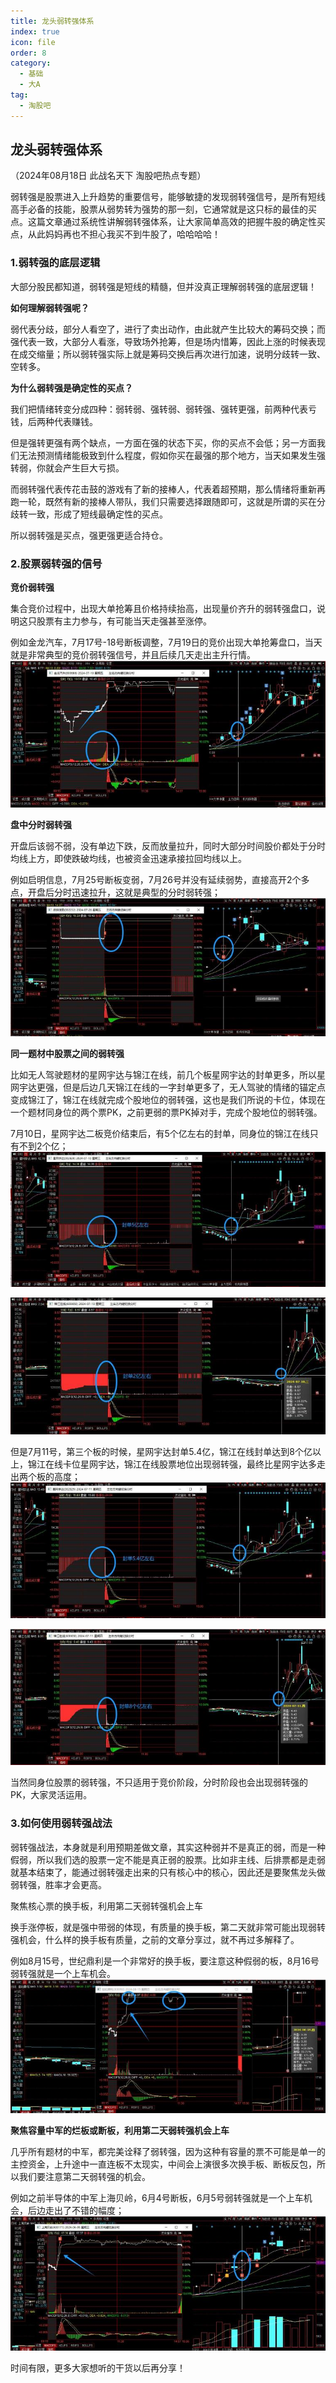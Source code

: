```yaml
---
title: 龙头弱转强体系
index: true
icon: file
order: 8
category:
  - 基础
  - 大A
tag:
  - 淘股吧
---
```


## 龙头弱转强体系  

（2024年08月18日 此战名天下 淘股吧热点专题）  

弱转强是股票进入上升趋势的重要信号，能够敏捷的发现弱转强信号，是所有短线高手必备的技能，股票从弱势转为强势的那一刻，它通常就是这只标的最佳的买点。这篇文章通过系统性讲解弱转强体系，让大家简单高效的把握牛股的确定性买点，从此妈妈再也不担心我买不到牛股了，哈哈哈哈！  

### 1.弱转强的底层逻辑  

大部分股民都知道，弱转强是短线的精髓，但并没真正理解弱转强的底层逻辑！  

**如何理解弱转强呢？**  

弱代表分歧，部分人看空了，进行了卖出动作，由此就产生比较大的筹码交换；而强代表一致，大部分人看涨，导致场外抢筹，但是场内惜筹，因此上涨的时候表现在成交缩量；所以弱转强实际上就是筹码交换后再次进行加速，说明分歧转一致、空转多。  

**为什么弱转强是确定性的买点？**  

我们把情绪转变分成四种：弱转弱、强转弱、弱转强、强转更强，前两种代表亏钱，后两种代表赚钱。  

但是强转更强有两个缺点，一方面在强的状态下买，你的买点不会低；另一方面我们无法预测情绪能极致到什么程度，假如你买在最强的那个地方，当天如果发生强转弱，你就会产生巨大亏损。  

而弱转强代表传花击鼓的游戏有了新的接棒人，代表着超预期，那么情绪将重新再跑一轮，既然有新的接棒人带队，我们只需要选择跟随即可，这就是所谓的买在分歧转一致，形成了短线最确定性的买点。  

所以弱转强是买点，强更强更适合持仓。  

### 2.股票弱转强的信号  

**竞价弱转强**  

集合竞价过程中，出现大单抢筹且价格持续抬高，出现量价齐升的弱转强盘口，说明这只股票有主力参与，有可能当天走强甚至涨停。  

例如金龙汽车，7月17号-18号断板调整，7月19日的竞价出现大单抢筹盘口，当天就是非常典型的竞价弱转强信号，并且后续几天走出主升行情。  
![alt text](kwh9wlvjaxwq.png_760w.jpg)  

**盘中分时弱转强**  

开盘后该弱不弱，没有单边下跌，反而放量拉升，同时大部分时间股价都处于分时均线上方，即使跌破均线，也被资金迅速承接拉回均线以上。  

例如启明信息，7月25号断板变弱，7月26号并没有延续弱势，直接高开2个多点，开盘后分时迅速拉升，这就是典型的分时弱转强；  
![alt text](p589ovr1leqr.png_760w.jpg)  

**同一题材中股票之间的弱转强**  

比如无人驾驶题材的星网宇达与锦江在线，前几个板星网宇达的封单更多，所以星网宇达更强，但是后边几天锦江在线的一字封单更多了，无人驾驶的情绪的锚定点变成锦江了，锦江在线就完成个股地位的弱转强，这也是我们所说的卡位，体现在一个题材同身位的两个票PK，之前更弱的票PK掉对手，完成个股地位的弱转强。

7月10日，星网宇达二板竞价结束后，有5个亿左右的封单，同身位的锦江在线只有不到2个亿；
![alt text](ltgq3q6sg7fq.png_760w.jpg)  

![alt text](b3a4w70fykkq.png_760w.jpg)  

但是7月11号，第三个板的时候，星网宇达封单5.4亿，锦江在线封单达到8个亿以上，锦江在线卡位星网宇达，锦江在线股票地位出现弱转强，最终比星网宇达多走出两个板的高度；  
![alt text](rm18tfteafwq.png_760w.jpg)  

![alt text](m7u840p86qr7.png_760w.jpg)  

当然同身位股票的弱转强，不只适用于竞价阶段，分时阶段也会出现弱转强的PK，大家灵活运用。  

### 3.如何使用弱转强战法  

弱转强战法，本身就是利用预期差做文章，其实这种弱并不是真正的弱，而是一种假弱，所以我们选的股票一定不能是真正弱的股票。比如非主线、后排票都是走弱就基本结束了，能通过弱转强走出来的只有核心中的核心，因此还是要聚焦龙头做弱转强，胜率才会更高。  

聚焦核心票的换手板，利用第二天弱转强机会上车  

换手涨停板，就是强中带弱的体现，有质量的换手板，第二天就非常可能出现弱转强机会，什么样的换手板有质量，之前的文章分享过，就不再过多解释了。  

例如8月15号，世纪鼎利是一个非常好的换手板，要注意这种假弱的板，8月16号弱转强就是一个上车机会。  
![alt text](z1nknd9zkuxq.png_760w.jpg)  

**聚焦容量中军的烂板或断板，利用第二天弱转强机会上车**  

几乎所有题材的中军，都完美诠释了弱转强，因为这种有容量的票不可能是单一的主控资金，上升途中一直连板不太现实，中间会上演很多次换手板、断板反包，所以我们要注意第二天弱转强的机会。  

例如之前半导体的中军上海贝岭，6月4号断板，6月5号弱转强就是一个上车机会，后边走出了不错的幅度；  
![alt text](war3d3db109q.png_760w.jpg)  

时间有限，更多大家想听的干货以后再分享！  
